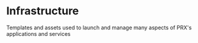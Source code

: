 # Infrastructure
Templates and assets used to launch and manage many aspects of PRX's applications and services
